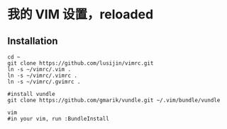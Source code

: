 # 我的 VIM 设置，reloaded

## Installation

    cd ~
    git clone https://github.com/lusijin/vimrc.git
    ln -s ~/vimrc/.vim .
    ln -s ~/vimrc/.vimrc .
    ln -s ~/vimrc/.gvimrc .
    
    #install vundle
    git clone https://github.com/gmarik/vundle.git ~/.vim/bundle/vundle
    
    vim
    #in your vim, run :BundleInstall
